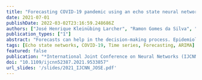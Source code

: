 ```yaml
---
title: "Forecasting COVID-19 pandemic using an echo state neural network-based framework"
date: 2021-07-01
publishDate: 2022-03-02T23:16:59.248686Z
authors: ["José Henrique Kleinübing Larcher", "Ramon Gomes da Silva", "Matheus Henrique Dal Molin Ribeiro", "Leandro Santos Coelho", "Viviana Cocco Mariani"]
publication_types: ["1"]
abstract: "Forecasts can help in the decision-making process. Epidemiological forecasts are no different, they can help to evaluate the scenario and possible direction of disease spread, for guiding possible interventions. In this work, Echo State Networks (ESNs) are evaluated for COVID-19 (Coronavirus Disease 2019) cases and deaths forecasting ten days ahead. The chosen locations for the experiment are five states in Brazil, namely Sao Paulo (SP), Bahia (BA), Minas Gerais (MG), Rio de Janeiro (RJ), and Ceara (CE), the states with the most COVID-19 cases as of December 31, 2020. The results are evaluated using performance indexes RMSE (Root-mean-square error), MAE (Mean absolute error), and MAPE (Mean absolute percentage error). Results are compared with a common forecasting technique called ARIMA (Autoregressive Integrated Moving Average). The error signals are compared using Wilcoxon Signed-Rank Test, to evaluate the difference statistically. ESNs presented overall good results for a ten day horizon forecast regarding used performance metrics, but for the number of cases, ARIMA outperformed ESNs regarding RMSE, MAE, and MAPE in all but one state. For the number of deaths however, ESNs outperformed ARIMA in most states when the MAE is taken into account. ESNs are shown to be a solid forecasting model when compared with ARIMA, presenting comparable results and in some cases outperforming it."
tags: [Echo state networks, COVID-19, Time series, Forecasting, ARIMA]
featured: false
publication: "*International Joint Conference on Neural Networks (IJCNN)*"
doi: "10.1109/ijcnn52387.2021.9533857"
url_slides: '/slides/2021_IJCNN_JOSE.pdf'
---
```


